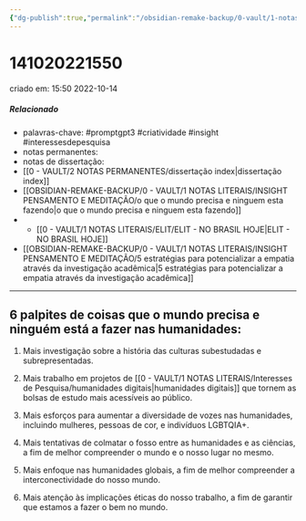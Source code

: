 ```yaml
---
{"dg-publish":true,"permalink":"/obsidian-remake-backup/0-vault/1-notas-literais/insight-pensamento-e-meditacao/6-palpites-de-coisas-que-o-mundo-precisa-e-ninguem-esta-a-fazer-nas-humanidades/","tags":["promptgpt3","criatividade","insight","interessesdepesquisa"],"dgHomeLink":true,"dgShowLocalGraph":true,"dgShowFileTree":true,"dgEnableSearch":true,"noteIcon":""}
---
```


# 141020221550
criado em: 15:50 2022-10-14

##### Relacionado
- palavras-chave: #promptgpt3 #criatividade #insight  #interessesdepesquisa 
- notas permanentes: 
- notas de dissertação:
- [[0 - VAULT/2 NOTAS PERMANENTES/dissertação index\|dissertação index]]
- [[OBSIDIAN-REMAKE-BACKUP/0 - VAULT/1 NOTAS LITERAIS/INSIGHT PENSAMENTO E MEDITAÇÃO/o que o mundo precisa e ninguem esta fazendo\|o que o mundo precisa e ninguem esta fazendo]]
- - [[0 - VAULT/1 NOTAS LITERAIS/ELIT/ELIT - NO BRASIL HOJE\|ELIT - NO BRASIL HOJE]]
- [[OBSIDIAN-REMAKE-BACKUP/0 - VAULT/1 NOTAS LITERAIS/INSIGHT PENSAMENTO E MEDITAÇÃO/5 estratégias para potencializar a empatia através da investigação acadêmica\|5 estratégias para potencializar a empatia através da investigação acadêmica]]

---
##  6 palpites de coisas que o mundo precisa e ninguém está a fazer nas humanidades:

1. Mais investigação sobre a história das culturas subestudadas e subrepresentadas.

2. Mais trabalho em projetos de [[0 - VAULT/1 NOTAS LITERAIS/Interesses de Pesquisa/humanidades digitais\|humanidades digitais]] que tornem as bolsas de estudo mais acessíveis ao público.

3. Mais esforços para aumentar a diversidade de vozes nas humanidades, incluindo mulheres, pessoas de cor, e indivíduos LGBTQIA+.

4. Mais tentativas de colmatar o fosso entre as humanidades e as ciências, a fim de melhor compreender o mundo e o nosso lugar no mesmo.

5. Mais enfoque nas humanidades globais, a fim de melhor compreender a interconectividade do nosso mundo.

6. Mais atenção às implicações éticas do nosso trabalho, a fim de garantir que estamos a fazer o bem no mundo.
